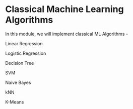 # Classical Machine Learning Algorithms
 In this module, we will implement classical ML Algorithms - 
 
 Linear Regression
 
 Logistic Regression
 
 Decision Tree
 
 SVM
 
 Naive Bayes

 kNN

 K-Means
